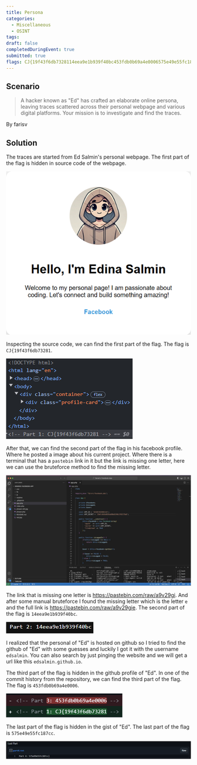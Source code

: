 ```yaml
---
title: Persona
categories: 
  - Miscellaneous
  - OSINT
tags: 
draft: false
completedDuringEvent: true
submitted: true
flags: CJ{19f43f6db7328114eea9e1b939f40bc453fdb0b69a4e0006575e49e55fc187cc}
---
```

## Scenario

> A hacker known as "Ed" has crafted an elaborate online persona, leaving traces scattered across their personal webpage and various digital platforms. Your mission is to investigate and find the traces.

By farisv

## Solution

The traces are started from Ed Salmin's personal webpage. The first part of the flag is hidden in source code of the webpage.

![image](image.png)

Inspecting the source code, we can find the first part of the flag. The flag is `CJ{19f43f6db73281`.

![image-1](image-1.png)

After that, we can find the second part of the flag in his facebook profile. Where he posted a image about his current project. Where there is a terminal that has a `pastebin` link in it but the link is missing one letter, here we can use the bruteforce method to find the missing letter.

![image-2](image-2.png)

The link that is missing one letter is https://pastebin.com/raw/a9v29gi. And after some manual bruteforce I found the missing letter which is the letter `e` and the full link is https://pastebin.com/raw/a9v29gie. The second part of the flag is `14eea9e1b939f40bc`.

![image-3](image-3.png)

I realized that the personal of "Ed" is hosted on github so I tried to find the github of "Ed" with some guesses and luckily I got it with the username `edsalmin`. You can also search by just pinging the website and we will get a url like this `edsalmin.github.io`.

The third part of the flag is hidden in the github profile of "Ed". In one of the commit history from the repository, we can find the third part of the flag. The flag is `453fdb0b69a4e0006`.

![image-4](image-4.png)

The last part of the flag is hidden in the gist of "Ed". The last part of the flag is `575e49e55fc187cc`.

![image-5](image-5.png)
